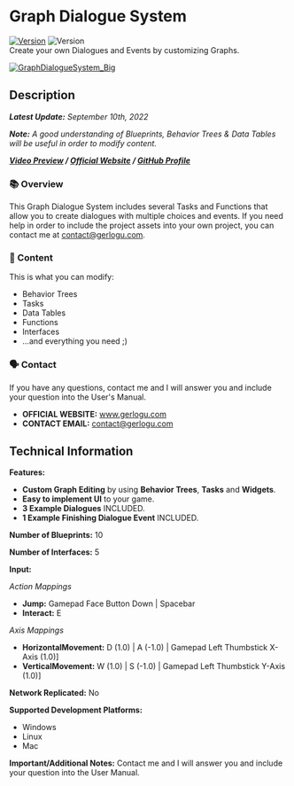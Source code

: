 # Graph Dialogue System
[![Version](https://img.shields.io/badge/Version-1.0.0-3FB911?style=flat&logo&logoColor=white&labelColor=4d4d4d)](https://github.com/gerlogu/CustomInGameConsole/releases/tag/v1.0.0)
![Version](https://img.shields.io/badge/Blueprints-0086d9?style=flat)</br>
Create your own Dialogues and Events by customizing Graphs.

[![GraphDialogueSystem_Big](https://user-images.githubusercontent.com/55363746/223794243-2d2b8d25-2ec4-467f-97c8-cf22c8e95da0.png)](https://www.youtube.com/watch?v=-2tD68GsaFA)


## Description
***Latest Update:*** _September 10th, 2022_

***Note:*** _A good understanding of Blueprints, Behavior Trees & Data Tables will be useful in order to modify content._

***[Video Preview](https://www.youtube.com/watch?v=-2tD68GsaFA) / [Official Website](https://gerlogu.com) / [GitHub Profile](https://github.com/gerlogu)***


### 📚 Overview

This Graph Dialogue System includes several Tasks and Functions that allow you to create dialogues with multiple choices and events. If you need help in order to include the project assets into your own project, you can contact me at contact@gerlogu.com.

### 📣 Content

This is what you can modify:

- Behavior Trees
- Tasks
- Data Tables
- Functions
- Interfaces
- ...and everything you need ;)

### 🗣 Contact

If you have any questions, contact me and I will answer you and include your question into the User's Manual.

- **OFFICIAL WEBSITE:** www.gerlogu.com
- **CONTACT EMAIL:** contact@gerlogu.com

## Technical Information

**Features:**

- **Custom Graph Editing** by using **Behavior Trees**, **Tasks** and **Widgets**.
- **Easy to implement UI** to your game.
- **3 Example Dialogues** INCLUDED.
- **1 Example Finishing Dialogue Event** INCLUDED.

**Number of Blueprints:** 10

**Number of Interfaces:** 5

**Input:**

*Action Mappings*
- **Jump:** Gamepad Face Button Down | Spacebar
- **Interact:** E

*Axis Mappings*
- **HorizontalMovement:** D (1.0) | A (-1.0) | Gamepad Left Thumbstick X-Axis (1.0)]
- **VerticalMovement:** W (1.0) | S (-1.0) | Gamepad Left Thumbstick Y-Axis (1.0)]

**Network Replicated:** No

**Supported Development Platforms:**

- Windows
- Linux
- Mac

**Important/Additional Notes:** Contact me and I will answer you and include your question into the User Manual.
